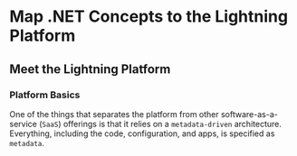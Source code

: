 # Map .NET Concepts to the Lightning Platform

## Meet the Lightning Platform

### Platform Basics

One of the things that separates the platform from other software-as-a-service (`SaaS`) offerings is that it relies on a `metadata-driven` architecture. Everything, including the code, configuration, and apps, is specified as `metadata`.
